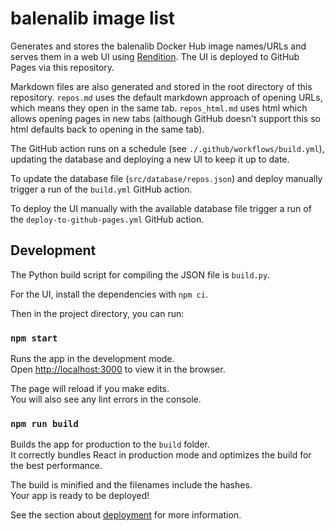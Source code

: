 # balenalib image list

Generates and stores the balenalib Docker Hub image names/URLs and serves them in a web UI using [Rendition](https://github.com/balena-io-modules/rendition). The UI is deployed to GitHub Pages via this repository.

Markdown files are also generated and stored in the root directory of this repository. `repos.md` uses the default markdown approach of opening URLs, which means they open in the same tab. `repos_html.md` uses html which allows opening pages in new tabs (although GitHub doesn't support this so html defaults back to opening in the same tab).

The GitHub action runs on a schedule (see `./.github/workflows/build.yml`), updating the database and deploying a new UI to keep it up to date.

To update the database file (`src/database/repos.json`) and deploy manually trigger a run of the `build.yml` GitHub action.

To deploy the UI manually with the available database file trigger a run of the `deploy-to-github-pages.yml` GitHub action.

## Development

The Python build script for compiling the JSON file is `build.py`.

For the UI, install the dependencies with `npm ci`.

Then in the project directory, you can run:

### `npm start`

Runs the app in the development mode.\
Open [http://localhost:3000](http://localhost:3000) to view it in the browser.

The page will reload if you make edits.\
You will also see any lint errors in the console.

### `npm run build`

Builds the app for production to the `build` folder.\
It correctly bundles React in production mode and optimizes the build for the best performance.

The build is minified and the filenames include the hashes.\
Your app is ready to be deployed!

See the section about [deployment](https://facebook.github.io/create-react-app/docs/deployment) for more information.
